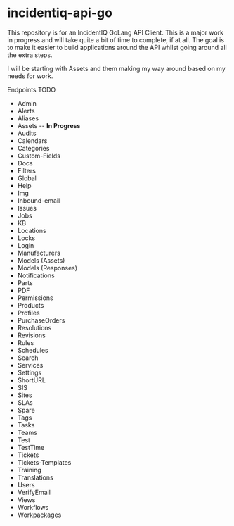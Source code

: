 # incidentiq-api-go

This repository is for an IncidentIQ GoLang API Client. This is a major work in 
progress and will take quite a bit of time to complete, if at all. The goal is 
to make it easier to build applications around the API whilst going around all 
the extra steps.

I will be starting with Assets and them making my way around based on my needs 
for work.

Endpoints TODO
- Admin
- Alerts
- Aliases
- Assets -- **In Progress**
- Audits
- Calendars
- Categories
- Custom-Fields
- Docs
- Filters
- Global
- Help
- Img
- Inbound-email
- Issues
- Jobs
- KB
- Locations
- Locks
- Login
- Manufacturers
- Models (Assets)
- Models (Responses)
- Notifications
- Parts
- PDF
- Permissions
- Products
- Profiles
- PurchaseOrders
- Resolutions
- Revisions
- Rules
- Schedules
- Search
- Services
- Settings
- ShortURL
- SIS
- Sites
- SLAs
- Spare
- Tags
- Tasks
- Teams
- Test
- TestTime
- Tickets
- Tickets-Templates
- Training
- Translations
- Users
- VerifyEmail
- Views
- Workflows
- Workpackages
